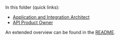 
In this folder (quick links): 

* [Application and Integration Architect](DPR-ApplicationArchitectRole.md)
* [API Product Owner](SDPR-APIProductOwner.md)

An extended overview can be found in the [README](readme-gp.md).